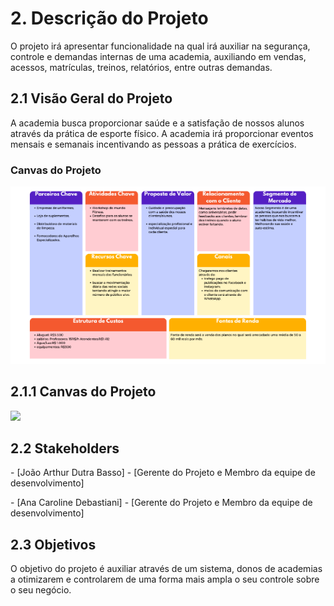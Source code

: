 # 2. Descrição do Projeto

O projeto irá apresentar funcionalidade na qual irá auxiliar na segurança, controle e demandas internas de uma academia, auxiliando em vendas, acessos, matrículas, treinos, relatórios, entre outras demandas.

## 2.1 Visão Geral do Projeto

A academia busca proporcionar saúde e a satisfação de nossos alunos através da prática de esporte físico. A academia irá proporcionar eventos mensais e semanais  incentivando as pessoas a prática de exercícios. 

### Canvas do Projeto

!['Canvas do Projeto'](./img/Canvas.png)





## 2.1.1 Canvas do Projeto ##

![](Aspose.Words.59bc8e80-461e-4c76-9b13-74def84fd347.002.png)

## 2.2 Stakeholders ##

\- [João Arthur Dutra Basso] - [Gerente do Projeto e Membro da equipe de desenvolvimento]

\- [Ana Caroline Debastiani] - [Gerente do Projeto e Membro da equipe de desenvolvimento]

## 2.3 Objetivos ##

O objetivo do projeto é auxiliar através de um sistema, donos de academias a otimizarem e controlarem de uma forma mais ampla o seu controle sobre o seu negócio.